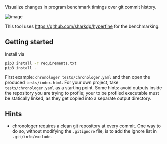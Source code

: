 Visualize changes in program benchmark timings over git commit history.

![image](https://user-images.githubusercontent.com/52205/65389080-fdaf8380-dd49-11e9-9177-9f6621cc7081.png)

This tool uses https://github.com/sharkdp/hyperfine for the benchmarking.

## Getting started

Install via
```bash
pip3 install -r requirements.txt
pip3 install .
```

First example: `chronologer tests/chronologer.yaml` and then open the produced
`tests/index.html`. For your own project, take `tests/chronologer.yaml` as a
starting point. Some hints: avoid outputs inside the repository you are trying
to profile; your to be profiled executable must be statically linked, as they
get copied into a separate output directory.

## Hints
* chronologer requires a clean git repository at every commit. One way to do so, without modifying the `.gitignore` file, is to add the ignore list in `.git/info/exclude`.
